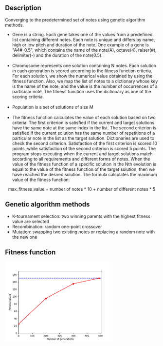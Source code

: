 ## Description
Converging to the predetermined set of notes using genetic algorithm methods.
- Gene is a string. Each gene takes one of the values from a predefined list containing different notes. Each note is unique and differs by name, high or low pitch and duration of the note. One example of a gene is "A4#-0.5", which contains the name of the note(A), octave(4), raiser(#), delimiter(-) and the duration of the note(0.5).<br /><br />
- Chromosome represents one solution containing N notes. Each solution in each generation is scored according to the fitness function criteria. For each solution, we show the numerical value obtained by using the fitness function. Also, we map the list of notes to a dictionary whose key is the name of the note, and the value is the number of occurrences of a particular note. The fitness function uses the dictionary as one of the scoring criteria.<br /><br />
- Population is a set of solutions of size M<br /><br />
- The fitness function calculates the value of each solution based on two criteria. The first criterion is satisfied if the current and target solutions have the same note at the same index in the list. The second criterion is satisfied if the current solution has the same number of repetitions of a particular note in the list as the target solution. Dictionaries are used to check the second criterion. Satisfaction of the first criterion is scored 10 points, while satisfaction of the second criterion is scored 5 points. The program stops executing when the current and target solutions match according to all requirements and different forms of notes. When the value of the fitness function of a specific solution in the Nth evolution is equal to the value of the fitness function of the target solution, then we have reached the desired solution. The formula calculates the maximum value of the fitness function:
<p align="center">max_fitness_value = number of notes * 10 + number of different notes * 5</p>

## Genetic algorithm methods
- K-tournament selection: two winning parents with the highest fitness value are selected
- Recombination: random one-point crossover
- Mutation: swapping two existing notes or replacing a random note with the new one

## Fitness function
<img alt="Visualization of fitness function" height=70% src="/plots_img/fitness_function_02.png" width=70%/>